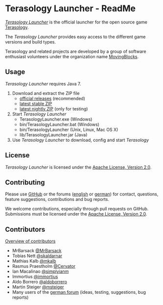 Terasology Launcher - ReadMe
============================
[*Terasology Launcher*][GitHub TerasologyLauncher] is the official launcher for the open source game [Terasology][GitHub Terasology].

The *Terasology Launcher* provides easy access to the different game versions and build types.

Terasology and related projects are developed by a group of software enthusiast volunteers under the organization name [MovingBlocks][GitHub MovingBlocks].

Usage
-----
*Terasology Launcher* requires Java 7.

1. Download and extract the ZIP file
   * [official releases][Download GitHub Releases] (recommended)
   * [latest stable ZIP][Download Jenkins STABLE]
   * [latest nightly ZIP][Download Jenkins NIGHTLY] (only for testing)
2. Start *Terasology Launcher*
   * TerasologyLauncher.exe (Windows)
   * bin/TerasologyLauncher.bat (Windows)
   * bin/TerasologyLauncher (Unix, Linux, Mac OS X)
   * lib/TerasologyLauncher.jar (Java)
3. Use *Terasology Launcher* to download, config and start *Terasology*


License
-------
*Terasology Launcher* is licensed under the [Apache License, Version 2.0][Apache License].


Contributing
------------
Please use [GitHub][GitHub TerasologyLauncher Issues] or the forums ([english][English forum] or [german][German forum]) for contact, questions, feature suggestions, contributions and bug reports.

We welcome contributions, especially through pull requests on GitHub.
Submissions must be licensed under the [Apache License, Version 2.0][Apache License].


Contributors
------------
[Overview of contributors][GitHub TerasologyLauncher Contributors]

* MrBarsack [@MrBarsack](https://github.com/MrBarsack)
* Tobias Nett [@skaldarnar](https://github.com/skaldarnar)
* Mathias Kalb [@mkalb](https://github.com/mkalb)
* Rasmus Praestholm [@Cervator](https://github.com/Cervator)
* Ian Macalinao [@simplyianm](https://github.com/simplyianm)
* Immortius [@immortius](https://github.com/immortius)
* Aldo Borrero [@aldoborrero](https://github.com/aldoborrero)
* Martin Steiger [@msteiger](https://github.com/msteiger)
* Many users of the [german forum][German forum] (ideas, testing, suggestions, bug reports)

[GitHub MovingBlocks]: https://github.com/MovingBlocks/ "MovingBlocks"
[GitHub Terasology]: https://github.com/MovingBlocks/Terasology/ "Terasology"
[GitHub TerasologyLauncher]: https://github.com/MovingBlocks/TerasologyLauncher/ "TerasologyLauncher"
[GitHub TerasologyLauncher Issues]: https://github.com/MovingBlocks/TerasologyLauncher/issues/ "TerasologyLauncher issues"
[GitHub TerasologyLauncher Contributors]: https://github.com/MovingBlocks/TerasologyLauncher/graphs/contributors/ "TerasologyLauncher contributors"
[Download GitHub Releases]: https://github.com/MovingBlocks/TerasologyLauncher/releases/ "TerasologyLauncher download (official releases)"
[Download Jenkins STABLE]: http://jenkins.movingblocks.net/job/TerasologyLauncherStable/lastStableBuild/artifact/build/distributions/TerasologyLauncher.zip "TerasologyLauncher STABLE download"
[Download Jenkins NIGHTLY]: http://jenkins.movingblocks.net/job/TerasologyLauncherNightly/lastStableBuild/artifact/build/distributions/TerasologyLauncher.zip "TerasologyLauncher NIGHTLY download"
[English forum]: http://forum.movingblocks.net/threads/terasologylauncher-mrbarsack.708/ "TerasologyLauncher forum thread"
[German forum]: http://terasologyforum.de/board49-entwicklung/board53-sonstiges/578-terasology-launcher-v3-mrbarsack/ "TerasologyLauncher forum thread"
[Apache License]: http://www.apache.org/licenses/LICENSE-2.0.html "Apache License, Version 2.0"
